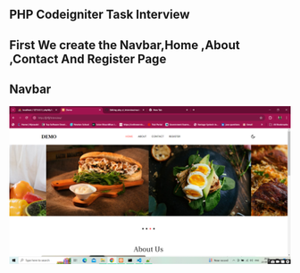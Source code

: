 ## PHP Codeigniter Task Interview

## First We create the Navbar,Home ,About ,Contact And Register Page

## Navbar

<img src="Screenshot (87).png" class="img-fluid"><br>
